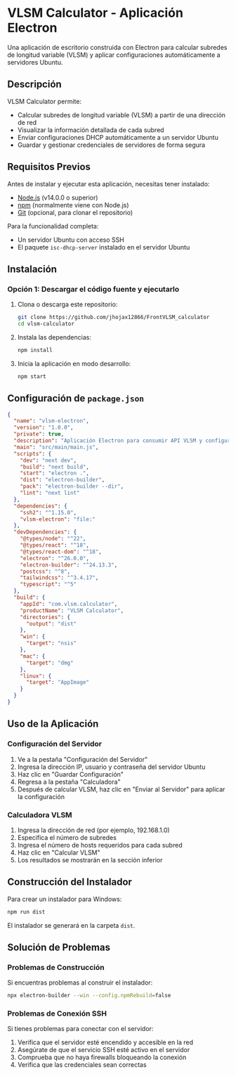# VLSM Calculator - Aplicación Electron

Una aplicación de escritorio construida con Electron para calcular subredes de longitud variable (VLSM) y aplicar configuraciones automáticamente a servidores Ubuntu.

## Descripción

VLSM Calculator permite:
- Calcular subredes de longitud variable (VLSM) a partir de una dirección de red
- Visualizar la información detallada de cada subred
- Enviar configuraciones DHCP automáticamente a un servidor Ubuntu
- Guardar y gestionar credenciales de servidores de forma segura

## Requisitos Previos

Antes de instalar y ejecutar esta aplicación, necesitas tener instalado:

- [Node.js](https://nodejs.org/) (v14.0.0 o superior)
- [npm](https://www.npmjs.com/) (normalmente viene con Node.js)
- [Git](https://git-scm.com/) (opcional, para clonar el repositorio)

Para la funcionalidad completa:
- Un servidor Ubuntu con acceso SSH
- El paquete `isc-dhcp-server` instalado en el servidor Ubuntu

## Instalación

### Opción 1: Descargar el código fuente y ejecutarlo

1. Clona o descarga este repositorio:
   ```bash
   git clone https://github.com/jhojax12866/FrontVLSM_calculator
   cd vlsm-calculator
   ```
2. Instala las dependencias:
   ```bash
   npm install
   ```
3. Inicia la aplicación en modo desarrollo:
   ```bash
   npm start
   ```

## Configuración de `package.json`

```json
{
  "name": "vlsm-electron",
  "version": "1.0.0",
  "private": true,
  "description": "Aplicación Electron para consumir API VLSM y configurar servidor",
  "main": "src/main/main.js",
  "scripts": {
    "dev": "next dev",
    "build": "next build",
    "start": "electron .",
    "dist": "electron-builder",
    "pack": "electron-builder --dir",
    "lint": "next lint"
  },
  "dependencies": {
    "ssh2": "^1.15.0",
    "vlsm-electron": "file:"
  },
  "devDependencies": {
    "@types/node": "^22",
    "@types/react": "^18",
    "@types/react-dom": "^18",
    "electron": "^26.0.0",
    "electron-builder": "^24.13.3",
    "postcss": "^8",
    "tailwindcss": "^3.4.17",
    "typescript": "^5"
  },
  "build": {
    "appId": "com.vlsm.calculator",
    "productName": "VLSM Calculator",
    "directories": {
      "output": "dist"
    },
    "win": {
      "target": "nsis"
    },
    "mac": {
      "target": "dmg"
    },
    "linux": {
      "target": "AppImage"
    }
  }
}
```

## Uso de la Aplicación

### Configuración del Servidor

1. Ve a la pestaña "Configuración del Servidor"
2. Ingresa la dirección IP, usuario y contraseña del servidor Ubuntu
3. Haz clic en "Guardar Configuración"
4. Regresa a la pestaña "Calculadora"
5. Después de calcular VLSM, haz clic en "Enviar al Servidor" para aplicar la configuración

### Calculadora VLSM

1. Ingresa la dirección de red (por ejemplo, 192.168.1.0)
2. Especifica el número de subredes
3. Ingresa el número de hosts requeridos para cada subred
4. Haz clic en "Calcular VLSM"
5. Los resultados se mostrarán en la sección inferior


## Construcción del Instalador

Para crear un instalador para Windows:

```bash
npm run dist
```

El instalador se generará en la carpeta `dist`.

## Solución de Problemas

### Problemas de Construcción

Si encuentras problemas al construir el instalador:

```bash
npx electron-builder --win --config.npmRebuild=false
```

### Problemas de Conexión SSH

Si tienes problemas para conectar con el servidor:

1. Verifica que el servidor esté encendido y accesible en la red
2. Asegúrate de que el servicio SSH esté activo en el servidor
3. Comprueba que no haya firewalls bloqueando la conexión
4. Verifica que las credenciales sean correctas




